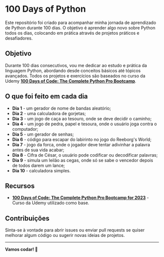 # 100 Days of Python

Este repositório foi criado para acompanhar minha jornada de aprendizado de Python durante 100 dias. O objetivo é aprender algo novo sobre Python todos os dias, colocando em prática através de projetos práticos e desafiadores.

## Objetivo

Durante 100 dias consecutivos, vou me dedicar ao estudo e prática da linguagem Python, abordando desde conceitos básicos até tópicos avançados. Todos os projetos e exercícios são baseados no curso da Udemy **[100 Days of Code: The Complete Python Pro Bootcamp](https://www.udemy.com/course/100-days-of-code/)**.

## O que foi feito em cada dia
- **Dia 1** - um gerador de nome de bandas aleatório;
- **Dia 2** - uma calculadora de gorjetas;
- **Dia 3** - um jogo de caça ao tesouro, onde se deve decidir o caminho;
- **Dia 4** - um jogo de pedra, papel e tesoura, onde o usuário joga contra o computador;
- **Dia 5** - um gerador de senhas;
- **Dia 6** - código para escapar do labirinto no jogo do Reeborg's World;
- **Dia 7** - jogo da forca, onde o jogador deve tentar adivinhar a palavra antes de sua vida acabar;
- **Dia 8** - Cifra de César, o usuário pode codificar ou decodificar palavras;
- **Dia 9** - simula um  leilão as cegas, onde só se sabe o vencedor depois de todos darem um lance;
- **Dia 10** - calculadora simples.

## Recursos

- **[100 Days of Code: The Complete Python Pro Bootcamp for 2023](https://www.udemy.com/course/100-days-of-code/)** - Curso da Udemy utilizado como base.

## Contribuições

Sinta-se à vontade para abrir issues ou enviar pull requests se quiser melhorar algum código ou sugerir novas ideias de projetos.


---

**Vamos codar! 🚀**
